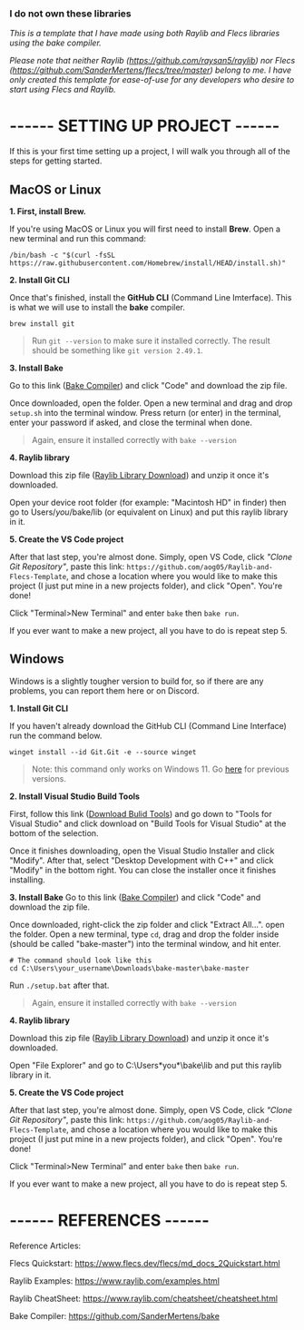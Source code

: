 ### I do not own these libraries
_This is a template that I have made using both Raylib and Flecs libraries using the bake compiler._

_Please note that neither Raylib (https://github.com/raysan5/raylib) nor Flecs (https://github.com/SanderMertens/flecs/tree/master) belong to me. I have only created this template for ease-of-use for any developers who desire to start using Flecs and Raylib._

# ------ SETTING UP PROJECT ------
If this is your first time setting up a project, I will walk you through all of the steps for getting started.

## MacOS or Linux
**1. First, install Brew.**

If you're using MacOS or Linux you will first need to install **Brew**. Open a new terminal and run this command:
```
/bin/bash -c "$(curl -fsSL https://raw.githubusercontent.com/Homebrew/install/HEAD/install.sh)"
```
**2. Install Git CLI**

Once that's finished, install the **GitHub CLI** (Command Line Imterface). This is what we will use to install the **bake** compiler.
```
brew install git
```
> Run `git --version` to make sure it installed correctly. The result should be something like `git version 2.49.1`.

**3. Install Bake**

Go to this link ([Bake Compiler](https://github.com/SanderMertens/bake)) and click "Code" and download the zip file.

Once downloaded, open the folder. Open a new terminal and drag and drop `setup.sh` into the terminal window. Press return (or enter) in the terminal, enter your password if asked, and close the terminal when done.

> Again, ensure it installed correctly with `bake --version`

**4. Raylib library**

Download this zip file ([Raylib Library Download](https://github.com/user-attachments/files/17270851/libraylib.a.zip)) and unzip it once it's downloaded.

Open your device root folder (for example: "Macintosh HD" in finder) then go to Users/*you*/bake/lib (or equivalent on Linux) and put this raylib library in it.

**5. Create the VS Code project**

After that last step, you're almost done. Simply, open VS Code, click _"Clone Git Repository"_, paste this link: `https://github.com/aog05/Raylib-and-Flecs-Template`, and chose a location where you would like to make this project (I just put mine in a new projects folder), and click "Open". You're done!

Click "Terminal>New Terminal" and enter `bake` then `bake run`.

If you ever want to make a new project, all you have to do is repeat step 5.

## Windows
Windows is a slightly tougher version to build for, so if there are any problems, you can report them here or on Discord.

**1. Install Git CLI**

If you haven't already download the GitHub CLI (Command Line Interface) run the command below.
```
winget install --id Git.Git -e --source winget
```
> Note: this command only works on Windows 11. Go [here](https://git-scm.com/downloads/win) for previous versions.

**2. Install Visual Studio Build Tools**

First, follow this link ([Download Bulid Tools](https://visualstudio.microsoft.com/downloads/#build-tools-for-visual-studio-2022)) and go down to "Tools for Visual Studio" and click download on "Build Tools for Visual Studio" at the bottom of the selection.

Once it finishes downloading, open the Visual Studio Installer and click "Modify". After that, select "Desktop Development with C++" and click "Modify" in the bottom right. You can close the installer once it finishes installing.

**3. Install Bake**
Go to this link ([Bake Compiler](https://github.com/SanderMertens/bake)) and click "Code" and download the zip file.

Once downloaded, right-click the zip folder and click "Extract All...". open the folder. Open a new terminal, type `cd`, drag and drop the folder inside (should be called "bake-master") into the terminal window, and hit enter.
```
# The command should look like this
cd C:\Users\your_username\Downloads\bake-master\bake-master
```

Run `./setup.bat` after that.

> Again, ensure it installed correctly with `bake --version`

**4. Raylib library**

Download this zip file ([Raylib Library Download](https://github.com/user-attachments/files/17270851/libraylib.a.zip)) and unzip it once it's downloaded.

Open "File Explorer" and go to C:\Users\*you*\bake\lib and put this raylib library in it.

**5. Create the VS Code project**

After that last step, you're almost done. Simply, open VS Code, click _"Clone Git Repository"_, paste this link: `https://github.com/aog05/Raylib-and-Flecs-Template`, and chose a location where you would like to make this project (I just put mine in a new projects folder), and click "Open". You're done!

Click "Terminal>New Terminal" and enter `bake` then `bake run`.

If you ever want to make a new project, all you have to do is repeat step 5.

# ------ REFERENCES ------
Reference Articles:

Flecs Quickstart: https://www.flecs.dev/flecs/md_docs_2Quickstart.html

Raylib Examples: https://www.raylib.com/examples.html

Raylib CheatSheet: https://www.raylib.com/cheatsheet/cheatsheet.html

Bake Compiler: https://github.com/SanderMertens/bake
